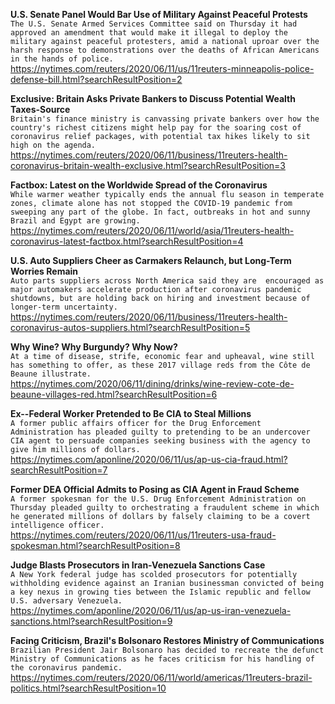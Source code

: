 **U.S. Senate Panel Would Bar Use of Military Against Peaceful Protests**\
`The U.S. Senate Armed Services Committee said on Thursday it had approved an amendment that would make it illegal to deploy the military against peaceful protesters, amid a national uproar over the harsh response to demonstrations over the deaths of African Americans in the hands of police.`\
https://nytimes.com/reuters/2020/06/11/us/11reuters-minneapolis-police-defense-bill.html?searchResultPosition=2

**Exclusive: Britain Asks Private Bankers to Discuss Potential Wealth Taxes-Source**\
`Britain's finance ministry is canvassing private bankers over how the country's richest citizens might help pay for the soaring cost of coronavirus relief packages, with potential tax hikes likely to sit high on the agenda.`\
https://nytimes.com/reuters/2020/06/11/business/11reuters-health-coronavirus-britain-wealth-exclusive.html?searchResultPosition=3

**Factbox: Latest on the Worldwide Spread of the Coronavirus**\
`While warmer weather typically ends the annual flu season in temperate zones, climate alone has not stopped the COVID-19 pandemic from sweeping any part of the globe. In fact, outbreaks in hot and sunny Brazil and Egypt are growing.`\
https://nytimes.com/reuters/2020/06/11/world/asia/11reuters-health-coronavirus-latest-factbox.html?searchResultPosition=4

**U.S. Auto Suppliers Cheer as Carmakers Relaunch, but Long-Term Worries Remain**\
`Auto parts suppliers across North America said they are  encouraged as major automakers accelerate production after coronavirus pandemic shutdowns, but are holding back on hiring and investment because of longer-term uncertainty.`\
https://nytimes.com/reuters/2020/06/11/business/11reuters-health-coronavirus-autos-suppliers.html?searchResultPosition=5

**Why Wine? Why Burgundy? Why Now?**\
`At a time of disease, strife, economic fear and upheaval, wine still has something to offer, as these 2017 village reds from the Côte de Beaune illustrate.`\
https://nytimes.com/2020/06/11/dining/drinks/wine-review-cote-de-beaune-villages-red.html?searchResultPosition=6

**Ex--Federal Worker Pretended to Be CIA to Steal Millions**\
`A former public affairs officer for the Drug Enforcement Administration has pleaded guilty to pretending to be an undercover CIA agent to persuade companies seeking business with the agency to give him millions of dollars.`\
https://nytimes.com/aponline/2020/06/11/us/ap-us-cia-fraud.html?searchResultPosition=7

**Former DEA Official Admits to Posing as CIA Agent in Fraud Scheme**\
`A former spokesman for the U.S. Drug Enforcement Administration on Thursday pleaded guilty to orchestrating a fraudulent scheme in which he generated millions of dollars by falsely claiming to be a covert intelligence officer.`\
https://nytimes.com/reuters/2020/06/11/us/11reuters-usa-fraud-spokesman.html?searchResultPosition=8

**Judge Blasts Prosecutors in Iran-Venezuela Sanctions Case**\
`A New York federal judge has scolded prosecutors for potentially withholding evidence against an Iranian businessman convicted of being a key nexus in growing ties between the Islamic republic and fellow U.S. adversary Venezuela.`\
https://nytimes.com/aponline/2020/06/11/us/ap-us-iran-venezuela-sanctions.html?searchResultPosition=9

**Facing Criticism, Brazil's Bolsonaro Restores Ministry of Communications**\
`Brazilian President Jair Bolsonaro has decided to recreate the defunct Ministry of Communications as he faces criticism for his handling of the coronavirus pandemic.`\
https://nytimes.com/reuters/2020/06/11/world/americas/11reuters-brazil-politics.html?searchResultPosition=10

